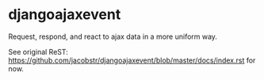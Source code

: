 djangoajaxevent
===============

Request, respond, and react to ajax data in a more uniform way.

See original ReST: https://github.com/jacobstr/djangoajaxevent/blob/master/docs/index.rst for now.
